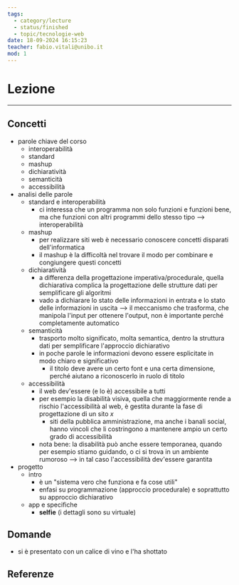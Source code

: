```yaml
---
tags:
  - category/lecture
  - status/finished
  - topic/tecnologie-web
date: 18-09-2024 16:15:23
teacher: fabio.vitali@unibo.it
mod: 1
---
```

# Lezione
---
## Concetti
- parole chiave del corso
	- interoperabilità
	- standard
	- mashup
	- dichiaratività
	- semanticità
	- accessibilità
- analisi delle parole
	- standard e interoperabilità
		- ci interessa che un programma non solo funzioni e funzioni bene, ma che funzioni con altri programmi dello stesso tipo --> interoperabilità
	- mashup
		- per realizzare siti web è necessario conoscere concetti disparati dell'informatica
		- il mashup è la difficoltà nel trovare il modo per combinare e congiungere questi concetti
	- dichiaratività
		- a differenza della progettazione imperativa/procedurale, quella dichiarativa complica la progettazione delle strutture dati per semplificare gli algoritmi
		- vado a dichiarare lo stato delle informazioni in entrata e lo stato delle informazioni in uscita --> il meccanismo che trasforma, che manipola l'input per ottenere l'output, non è importante perché completamente automatico
	- semanticità
		- trasporto molto significato, molta semantica, dentro la struttura dati per semplificare l'approccio dichiarativo
		- in poche parole le informazioni devono essere esplicitate in modo chiaro e significativo
			- il titolo deve avere un certo font e una certa dimensione, perché aiutano a riconoscerlo in ruolo di titolo
	- accessibilità
		- il web dev'essere (e lo è) accessibile a tutti
		- per esempio la disabilità visiva, quella che maggiormente rende a rischio l'accessibilità al web, è gestita durante la fase di progettazione di un sito $x$
			- siti della pubblica amministrazione, ma anche i banali social, hanno vincoli che li costringono a mantenere ampio un certo grado di accessibilità
		- nota bene: la disabilità può anche essere temporanea, quando per esempio stiamo guidando, o ci si trova in un ambiente rumoroso --> in tal caso l'accessibilità dev'essere garantita
- progetto
	- intro
		- è un "sistema vero che funziona e fa cose utili"
		- enfasi su programmazione (approccio procedurale) e soprattutto su approccio dichiarativo
	- app e specifiche
		- **selfie** (i dettagli sono su virtuale)

## Domande
- si è presentato con un calice di vino e l'ha shottato

## Referenze
